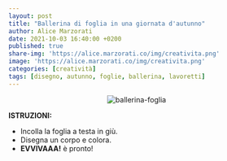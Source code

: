 ```yaml
---
layout: post
title: "Ballerina di foglia in una giornata d'autunno"
author: Alice Marzorati
date: 2021-10-03 16:40:00 +0200
published: true
share-img: 'https://alice.marzorati.co/img/creativita.png'
image: 'https://alice.marzorati.co/img/creativita.png'
categories: [creatività]
tags: [disegno, autunno, foglie, ballerina, lavoretti]
---
```

<center><img src="https://alice.marzorati.co/img/post/ballerina_foglia.jpg" alt="ballerina-foglia"></center>

**ISTRUZIONI:**   
* Incolla la foglia a testa in giù.
* Disegna un corpo e colora.
* **EVVIVAAA!** è pronto!
